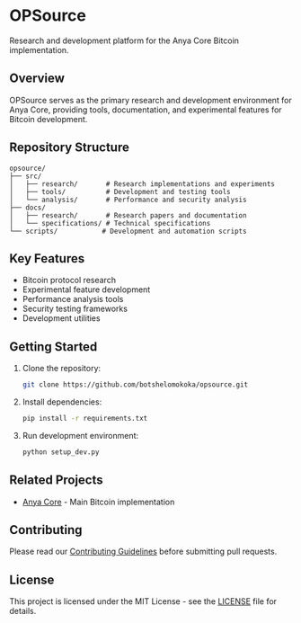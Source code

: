# OPSource

Research and development platform for the Anya Core Bitcoin implementation.

## Overview

OPSource serves as the primary research and development environment for Anya Core, providing tools, documentation, and experimental features for Bitcoin development.

## Repository Structure

```
opsource/
├── src/
│   ├── research/       # Research implementations and experiments
│   ├── tools/          # Development and testing tools
│   └── analysis/       # Performance and security analysis
├── docs/
│   ├── research/       # Research papers and documentation
│   └── specifications/ # Technical specifications
└── scripts/           # Development and automation scripts
```

## Key Features

- Bitcoin protocol research
- Experimental feature development
- Performance analysis tools
- Security testing frameworks
- Development utilities

## Getting Started

1. Clone the repository:
   ```bash
   git clone https://github.com/botshelomokoka/opsource.git
   ```

2. Install dependencies:
   ```bash
   pip install -r requirements.txt
   ```

3. Run development environment:
   ```bash
   python setup_dev.py
   ```

## Related Projects

- [Anya Core](https://github.com/botshelomokoka/anya) - Main Bitcoin implementation

## Contributing

Please read our [Contributing Guidelines](CONTRIBUTING.md) before submitting pull requests.

## License

This project is licensed under the MIT License - see the [LICENSE](LICENSE) file for details.
